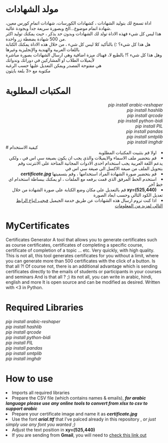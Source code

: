 # مولد الشهادات
اداة تسمح لك بتوليد الشهادات ، كشهادات الكورسات، شهادات اتمام كورس معين، شهادة اتمام موضوع...الخ وبصورة سريعة جداً وبجودة عالية. <br/>
هذا ليس كل شيء فهذه الاداة تولد لك الشهادات وبدون حد يذكر ، حيث يمكنك توليد اكثر من 500 شهادة بضغطة زر واحدة. <br/>
هل هذا كل شيء؟ ؛) بالتأكيد كلا ليس كل شيء ، من خلال هذه الاداة يمكنك الكتابة باللغات العربية والهندية والإنجليزية وغيرها  <br/>
وهل هذا كل شيء ؟! بالطبع لا، فهناك ميزة اضافية وهي ارسال الشهادات بصورة مباشرة لأيميلات الطلاب او المشاركين في دوراتك وندواتك <br/>
هي مفتوحة المصدر ويمكن التعديل عليها حسب الرغبة <br/> 
مكتوبة مع <3 بلغة بايثون <br/>

# المكتبات المطلوبة
<div align='right'>
<i> pip install arabic-reshaper </i><br/>
<i> pip install hashlib </i><br/>
<i> pip install qrcode </i><br/>
<i> pip install python-bidi </i><br/>
<i> pip install PIL </i><br/>
<i> pip install pandas </i><br/>
<i> pip install smtplib </i><br/>
<i> pip install imghdr </i><br/>
</div>
# كيفية الاستخدام
<div align='right' dir='rtl'>
<li>اولا قم بتثبيت المكتبات المطلوبة</li>
<li>قم بتحضير ملف الاسماء والايميلات والذي يجب ان يكون بصيغة سي اس في ، ولكي يدعم اللغة العربية يجب استخدام احدى الادوات المجانية المتاحة على الانترنت  وقم بتحويل الملف من صيغة الاكسل الى صيغة سي اس في</li>
<li>قم بتحضير صورة الشهادة المراد استخدامها ، وقم بتسميتها <b><i>certificate.jpg</i></b> </li>
<li> استخدم الخط المرفق الذي قمت برفعه مع الملفات ، او يمكنك ببساطة استخدام اي خط آخر
<li><b> xy=(525,440) </b> قم بالتعديل على مكان وضع الكتابة على صورة الشهادة من خلال تعديل الكود التالي وحسب ابعاد الصورة</li>
<li>اذا كنت تروم ارسال هذه الشهادات عن طريق خدمة الجيميل 
<a href='https://stackoverflow.com/questions/16512592/login-credentials-not-working-with-gmail-smtp' alt='stackoverflow'>فيجب اتباع الرابط التالي لمزيد من المعلومات</a> </li>

</div>

# MyCertificates
Certificates Generator A tool that allows you to generate certificates such as course certificates, certificates of completing a specific course, certificate of completion of a topic ... etc. Very quickly, with high quality. 
This is not all, this tool generates certificates for you without a limit, where you can generate more than 500 certificates with the click of a button.
Is that all ?! Of course not, there is an additional advantage which is sending certificates directly to the emails of students or participants in your courses and seminars 
And is that all ? ;) its not all, you can write in arabic, hindi, english and more
It is open source and can be modified as desired.
Written with &lt;3 in Python.

# Required Libraries
<i> pip install arabic-reshaper </i><br/>
<i> pip install hashlib </i><br/>
<i> pip install qrcode </i><br/>
<i> pip install python-bidi </i><br/>
<i> pip install PIL </i><br/>
<i> pip install pandas </i><br/>
<i> pip install smtplib </i><br/>
<i> pip install imghdr </i><br/>


# How to use
<li>Imports all required libraries</li>
<li>Prepare the CSV file (which contains names & emails), <b><i>for arabic language please use any online tools to convert from xlsx to csv to support arabic</i></b></li>
<li>Prepare your certificate image and name it as <b><i>certificate.jpg</i></b> </li>
<li>Use the font <b><i>arial.ttf</i></b> that I've palced already in this repository , <i> or just simply use any font you wanted ;) </i> </li>
<li>Adjust the text position in <b> xy=(525,440) </b></li>
<li>If you are sending from <b>Gmail</b>, you will need to <a href='https://stackoverflow.com/questions/16512592/login-credentials-not-working-with-gmail-smtp' alt='stackoverflow'>check this link out</a> </li>
